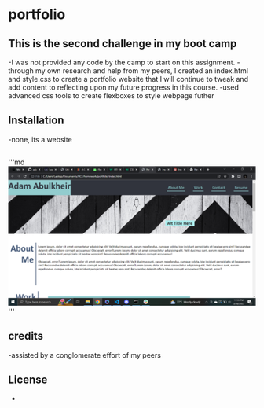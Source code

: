 # portfolio

## This is the second challenge in my boot camp
-I was not provided any code by the camp to start on this assignment.
-through my own research and help from my peers, I created an index.html and style.css to create a portfolio website that I will continue to tweak and add content to reflecting upon my future progress in this course.
-used advanced css tools to create flexboxes to style webpage futher

## Installation
-none, its a website

##
'''md
![screenshot](assets/images/screenshot.png)
'''

## credits
-assisted by a conglomerate effort of my peers

## License
-